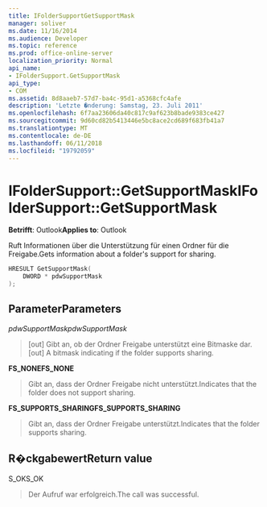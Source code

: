 ```yaml
---
title: IFolderSupportGetSupportMask
manager: soliver
ms.date: 11/16/2014
ms.audience: Developer
ms.topic: reference
ms.prod: office-online-server
localization_priority: Normal
api_name:
- IFolderSupport.GetSupportMask
api_type:
- COM
ms.assetid: 8d8aaeb7-57d7-ba4c-95d1-a5368cfc4afe
description: 'Letzte �nderung: Samstag, 23. Juli 2011'
ms.openlocfilehash: 6f7aa23606da40c817c9af623b8bade9383ce427
ms.sourcegitcommit: 9d60cd82b5413446e5bc8ace2cd689f683fb41a7
ms.translationtype: MT
ms.contentlocale: de-DE
ms.lasthandoff: 06/11/2018
ms.locfileid: "19792059"
---
```

# <a name="ifoldersupportgetsupportmask"></a><span data-ttu-id="7cc11-103">IFolderSupport::GetSupportMask</span><span class="sxs-lookup"><span data-stu-id="7cc11-103">IFolderSupport::GetSupportMask</span></span>

  
  
<span data-ttu-id="7cc11-104">**Betrifft**: Outlook</span><span class="sxs-lookup"><span data-stu-id="7cc11-104">**Applies to**: Outlook</span></span> 
  
<span data-ttu-id="7cc11-105">Ruft Informationen über die Unterstützung für einen Ordner für die Freigabe.</span><span class="sxs-lookup"><span data-stu-id="7cc11-105">Gets information about a folder's support for sharing.</span></span>
  
```cpp
HRESULT GetSupportMask( 
    DWORD * pdwSupportMask 
); 
```

## <a name="parameters"></a><span data-ttu-id="7cc11-106">Parameter</span><span class="sxs-lookup"><span data-stu-id="7cc11-106">Parameters</span></span>

 <span data-ttu-id="7cc11-107">_pdwSupportMask_</span><span class="sxs-lookup"><span data-stu-id="7cc11-107">_pdwSupportMask_</span></span>
  
> <span data-ttu-id="7cc11-108">[out] Gibt an, ob der Ordner Freigabe unterstützt eine Bitmaske dar.</span><span class="sxs-lookup"><span data-stu-id="7cc11-108">[out] A bitmask indicating if the folder supports sharing.</span></span>
    
 <span data-ttu-id="7cc11-109">**FS_NONE**</span><span class="sxs-lookup"><span data-stu-id="7cc11-109">**FS_NONE**</span></span>
  
> <span data-ttu-id="7cc11-110">Gibt an, dass der Ordner Freigabe nicht unterstützt.</span><span class="sxs-lookup"><span data-stu-id="7cc11-110">Indicates that the folder does not support sharing.</span></span>
    
 <span data-ttu-id="7cc11-111">**FS_SUPPORTS_SHARING**</span><span class="sxs-lookup"><span data-stu-id="7cc11-111">**FS_SUPPORTS_SHARING**</span></span>
  
> <span data-ttu-id="7cc11-112">Gibt an, dass der Ordner Freigabe unterstützt.</span><span class="sxs-lookup"><span data-stu-id="7cc11-112">Indicates that the folder supports sharing.</span></span>
    
## <a name="return-value"></a><span data-ttu-id="7cc11-113">R�ckgabewert</span><span class="sxs-lookup"><span data-stu-id="7cc11-113">Return value</span></span>

<span data-ttu-id="7cc11-114">S_OK</span><span class="sxs-lookup"><span data-stu-id="7cc11-114">S_OK</span></span> 
  
> <span data-ttu-id="7cc11-115">Der Aufruf war erfolgreich.</span><span class="sxs-lookup"><span data-stu-id="7cc11-115">The call was successful.</span></span>
    

